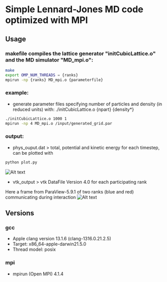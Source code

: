 # Simple Lennard-Jones MD code optimized with MPI


## Usage
### makefile compiles the lattice generator "initCubicLattice.o" and the MD simulator "MD_mpi.o":
```bash
make
export OMP_NUM_THREADS = {ranks}
mpirun -np {ranks} MD_mpi.o {parameterfile}
```
### example:
-   generate parameter files specifying number of particles and density (in reduced units) with: ./initCubicLattice.o {npart} {density*} 
```bash
./initCubicLattice.o 1000 1
mpirun -np 4 MD_mpi.o /input/generated_grid.par
```
### output:
-   phys_ouput.dat > total, potential and kinetic energy for each timestep, can be plotted with
```bash
python plot.py
```
![Alt text](https://i.ibb.co/RHDtDhL/Mean-energy.png "Conservation of total Energy")

-   vtk_output >  vtk DataFile Version 4.0 for each participating rank 

Here a frame from ParaView-5.9.1 of two ranks (blue and red) communicating during interaction
![Alt text](https://i.ibb.co/tsxQxt4/blocksbigw.png "Blocks Big")

## Versions
### gcc
- Apple clang version 13.1.6 (clang-1316.0.21.2.5) 
- Target: x86_64-apple-darwin21.5.0
- Thread model: posix
### mpi
- mpirun (Open MPI) 4.1.4
